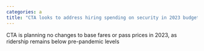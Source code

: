 ```yaml
---
categories: a
title: "CTA looks to address hiring spending on security in 2023 budget proposal"
---
```

CTA is planning no changes to base fares or pass prices in 2023, as ridership remains below pre-pandemic levels